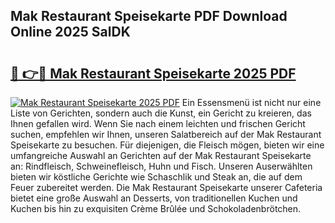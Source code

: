 ## Mak Restaurant Speisekarte PDF Download Online 2025 SalDK

# <h2><a href="http://gc6oqr.nevu.top/?p=Mak+Restaurant+Speisekarte">🔗 👉🔴 Mak Restaurant Speisekarte 2025 PDF</a></h2>

[![Mak Restaurant Speisekarte 2025 PDF](https://i.imgur.com/dBaPXMq.png)](http://gc6oqr.nevu.top/?p=Mak+Restaurant+Speisekarte)
Ein Essensmenü ist nicht nur eine Liste von Gerichten, sondern auch die Kunst, ein Gericht zu kreieren, das Ihnen gefallen wird. Wenn Sie nach einem leichten und frischen Gericht suchen, empfehlen wir Ihnen, unseren Salatbereich auf der Mak Restaurant Speisekarte zu besuchen. Für diejenigen, die Fleisch mögen, bieten wir eine umfangreiche Auswahl an Gerichten auf der Mak Restaurant Speisekarte an: Rindfleisch, Schweinefleisch, Huhn und Fisch. Unseren Auserwählten bieten wir köstliche Gerichte wie Schaschlik und Steak an, die auf dem Feuer zubereitet werden. Die Mak Restaurant Speisekarte unserer Cafeteria bietet eine große Auswahl an Desserts, von traditionellen Kuchen und Kuchen bis hin zu exquisiten Crème Brûlée und Schokoladenbrötchen.
